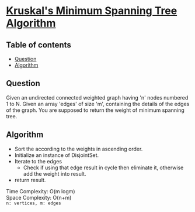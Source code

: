 # [Kruskal's Minimum Spanning Tree Algorithm](https://www.codingninjas.com/studio/problems/kruskal-s-minimum-spanning-tree-algorithm_8230804?challengeSlug=striver-sde-challenge&leftPanelTab=0)

## Table of contents

- [Question](#question)
- [Algorithm](#algorithm)

## Question
Given an undirected connected weighted graph having 'n' nodes numbered 1 to N. Given an array 'edges' of size 'm', containing the details of the edges of the graph. You are supposed to return the weight of minimum spanning tree.

## Algorithm
- Sort the according to the weights in ascending order.
- Initialize an instance of DisjointSet.
- Iterate to the edges
    - Check if using that edge result in cycle then eliminate it, otherwise add the weight into result.
- return result.

Time Complexity: O(m logm)</br>
Space Complexity: O(n+m) </br>
<code>n: vertices, m: edges</code>


